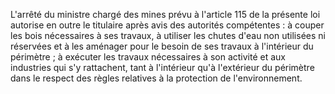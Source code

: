 L'arrêté du ministre chargé des mines prévu à
l'article 115 de la présente loi autorise en outre le titulaire après
avis des autorités compétentes :
à couper les bois nécessaires à ses travaux, à utiliser les chutes
d'eau non utilisées ni réservées et à les aménager pour le besoin de
ses travaux à l'intérieur du périmètre ;
à exécuter les travaux nécessaires à son activité et aux industries
qui s'y rattachent, tant à l'intérieur qu'à l'extérieur du périmètre
dans le respect des règles relatives à la protection de
l'environnement.